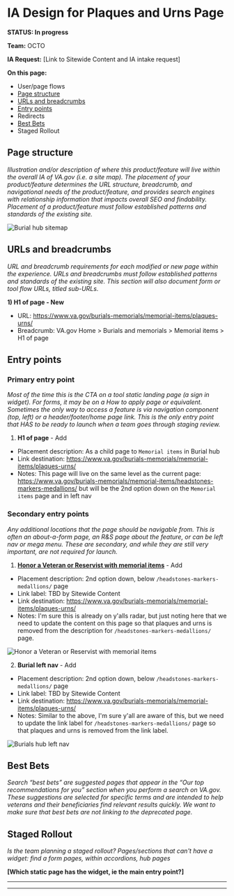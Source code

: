 # IA Design for Plaques and Urns Page
**STATUS: In progress**

**Team:** OCTO

**IA Request:** [Link to Sitewide Content and IA intake request]

**On this page:**
- User/page flows
- [Page structure](#map)
- [URLs and breadcrumbs](#url)
- [Entry points](#nav)
- Redirects
- [Best Bets](#bestbets)
- Staged Rollout



## <a name="map"></a>Page structure<br>
*Illustration and/or description of where this product/feature will live within the overall IA of VA.gov (i.e. a site map). The placement of your product/feature determines the URL structure, breadcrumb, and navigational needs of the product/feature, and provides search engines with relationship information that impacts overall SEO and findability. Placement of a product/feature must follow established patterns and standards of the existing site.*

![Burial hub sitemap](https://github.com/department-of-veterans-affairs/va.gov-team/assets/122128479/79526749-f56d-436d-81ff-5b6bdc687834)


## <a name="url"></a>URLs and breadcrumbs
*URL and breadcrumb requirements for each modified or new page within the experience. URLs and breadcrumbs must follow established patterns and standards of the existing site. This section will also document form or tool flow URLs, titled sub-URLs.*


**1) H1 of page - New**
- URL: https://www.va.gov/burials-memorials/memorial-items/plaques-urns/
- Breadcrumb: VA.gov Home > Burials and memorials > Memorial items > H1 of page


## <a name="nav"></a>Entry points <br>

### Primary entry point
_Most of the time this is the CTA on a tool static landing page (a sign in widget).  For forms, it may be on a How to apply page or equivalent. Sometimes the only way to access a feature is via navigation component (top, left) or a header/footer/home page link. This is the only entry point that HAS to be ready to launch when a team goes through staging review._

1. **H1 of page** - Add
  - Placement description: As a child page to `Memorial items` in Burial hub
  - Link destination: https://www.va.gov/burials-memorials/memorial-items/plaques-urns/
  - Notes: This page will live on the same level as the current page: https://www.va.gov/burials-memorials/memorial-items/headstones-markers-medallions/ but will be the 2nd option down on the `Memorial items` page and in left nav

### Secondary entry points
_Any additional locations that the page should be navigable from.  This is often an about-a-form page, an R&S page about the feature, or can be left nav or mega menu.   These are secondary, and while they are still very important, are not required for launch._

1. **[Honor a Veteran or Reservist with memorial items](https://www.va.gov/burials-memorials/memorial-items/)** - Add
  - Placement description: 2nd option down, below `/headstones-markers-medallions/` page
  - Link label: TBD by Sitewide Content
  - Link destination: https://www.va.gov/burials-memorials/memorial-items/plaques-urns/
  - Notes: I'm sure this is already on y'alls radar, but just noting here that we need to update the content on this page so that plaques and urns is removed from the description for `/headstones-markers-medallions/` page.

![Honor a Veteran or Reservist with memorial items](https://github.com/department-of-veterans-affairs/va.gov-team/assets/122128479/dc7a8f74-4056-47d0-a71a-6b2baac93203)

2. **Burial left nav** - Add
  - Placement description: 2nd option down, below `/headstones-markers-medallions/` page
  - Link label: TBD by Sitewide Content
  - Link destination: https://www.va.gov/burials-memorials/memorial-items/plaques-urns/
  - Notes: Similar to the above, I'm sure y'all are aware of this, but we need to update the link label for `/headstones-markers-medallions/` page so that plaques and urns is removed from the link label.

![Burials hub left nav](https://github.com/department-of-veterans-affairs/va.gov-team/assets/122128479/f59cb4a3-1366-4f00-858a-d4c7ad6ebb20)


## <a name="bestbets"></a>Best Bets<br>
*Search “best bets” are suggested pages that appear in the “Our top recommendations for you” section when you perform a search on VA.gov. These suggestions are selected for specific terms and are intended to help veterans and their beneficiaries find relevant results quickly. We want to make sure that best bets are not linking to the deprecated page.*

## <a name="stagedrollout"></a>Staged Rollout<br>
*Is the team planning a staged rollout? Pages/sections that can't have a widget: find a form pages, within accordions, hub pages*

**[Which static page has the widget, ie the main entry point?]**



<hr>
<hr>
